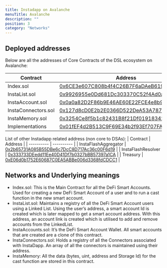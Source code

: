 ```yaml
---
title: Instadapp on Avalanche
menuTitle: Avalanche
description: ""
position: 3
category: "Networks"
---
```


## Deployed addresses

Below are all the addresses of Core Contracts of the DSL ecosystem on Avalanche:

| Contract | Address |
| ---------- | ---------- |
| Index.sol | [0x6CE3e607C808b4f4C26B7F6aDAeB619e49CAbb25](https://cchain.explorer.avax.network/address/0x6CE3e607C808b4f4C26B7F6aDAeB619e49CAbb25/contracts) |
| InstaList.sol | [0x9926955e0Dd681Dc303370C52f4Ad0a4dd061687](https://cchain.explorer.avax.network/address/0x9926955e0Dd681Dc303370C52f4Ad0a4dd061687/contracts) |
| InstaAccount.sol | [0x0a0a82D2F86b9E46AE60E22FCE4e8b916F858Ddc](https://cchain.explorer.avax.network/address/0x0a0a82D2F86b9E46AE60E22FCE4e8b916F858Ddc/contracts) |
| InstaConnectors.sol | [0x127d8cD0E2b2E0366D522DeA53A787bfE9002C14](https://cchain.explorer.avax.network/address/0x127d8cD0E2b2E0366D522DeA53A787bfE9002C14/contracts) |
| InstaMemory.sol | [0x3254Ce8f5b1c82431B8f21Df01918342215825C2](https://cchain.explorer.avax.network/address/0x3254Ce8f5b1c82431B8f21Df01918342215825C2/contracts) |
| Implementations | [0x01fEF4d2B513C9F69E34b2f93Ef707FA9Ff60109](https://cchain.explorer.avax.network/address/0x01fEF4d2B513C9F69E34b2f93Ef707FA9Ff60109/contracts) |

List of other Instadapp related address (non core to DSAs):
| Contract | Address |
| ---------- | ---------- | 
| InstaFlashAggregator | [0x2b65731A085B55DBe6c7DcC8D717Ac36c00F6d19](https://snowtrace.io/address/0x2b65731A085B55DBe6c7DcC8D717Ac36c00F6d19#code) |
| InstaFlashResolver | [0x333733DEedd11Ee40D41Df7b0327bBB57397a1CA](https://snowtrace.io/address/0x333733DEedd11Ee40D41Df7b0327bBB57397a1CA#code) |
| Treasury | [0xE06d0b1752E60687C0EA5ABBe006d3368fdCDCC1](https://snowtrace.io/address/0xe06d0b1752e60687c0ea5abbe006d3368fdcdcc1#contracts) |

## Networks and Underlying meanings

- Index.sol: This is the Main Contract for all the DeFi Smart Accounts. Used for creating a new DeFi Smart Account of a user and to run a cast function in the new smart account.
- InstaList.sol: Maintains a registry of all the DeFi Smart Account users using a Linked List. Using the user’s address, a smart account Id is created which is later mapped to get a smart account address. With this address, an account link is created which is utilised to add and remove accounts from the LinkedList.
- InstaAccounts.sol: It’s the DeFi Smart Account Wallet. All smart accounts that are created are a clone of this contract.
- InstaConnectors.sol: Holds a registry of all the Connectors associated with InstaDapp. An array of all the connectors is maintained using their address.
- InstaMemory: All the data (bytes, uint, address and Storage Id) for the cast function are stored in this contract.
